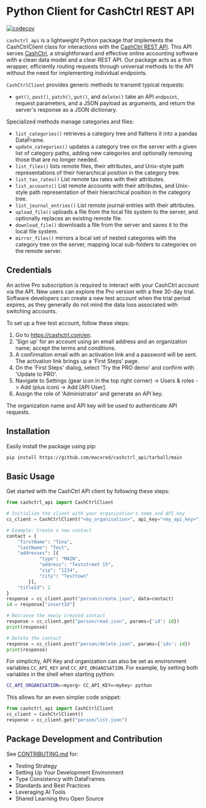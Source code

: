 # Python Client for CashCtrl REST API

[![codecov](https://codecov.io/gh/macxred/cashctrl_api/branch/main/graph/badge.svg)](https://codecov.io/gh/macxred/cashctrl_api)

`cashctrl_api` is a lightweight Python package that implements the
CashCtrlClient class for interactions with the
[CashCtrl REST API](https://app.cashctrl.com/static/help/en/api/index.html).
This API serves [CashCtrl](https://cashctrl.com), a straightforward and
effective online accounting software with a clean data model and a clear
REST API. Our package acts as a thin wrapper, efficiently routing requests
through universal methods to the API without the need for implementing
individual endpoints.

`CashCtrlClient` provides generic methods to transmit typical requests:

- `get()`, `post()`, `patch()`, `put()`, and `delete()` take an API `endpoint`,
  request parameters, and a JSON payload as arguments, and return the server's
  response as a JSON dictionary.

Specialized methods manage categories and files:
- `list_categories()` retrieves a category tree and flattens it into a pandas
  DataFrame.
- `update_categories()` updates a category tree on the server with a given
   list of category paths, adding new categories and optionally removing
   those that are no longer needed.
- `list_files()` lists remote files, their attributes, and Unix-style path
  representations of their hierarchical position in the category tree.
- `list_tax_rates()` List remote tax rates with their attributes.
- `list_accounts()` List remote accounts with their attributes, and
  Unix-style path representation of their hierarchical position in the
  category tree.
- `list_journal_entries()` List remote journal entries with their attributes.
- `upload_file()` uploads a file from the local file system to the server,
  and optionally replaces an existing remote file.
- `download_file()` downloads a file from the server and saves it to the local
  file system.
- `mirror_files()` mirrors a local set of nested categories with the category
  tree on the server, mapping local sub-folders to categories on the remote
  server.


## Credentials

An active Pro subscription is required to interact with your CashCtrl account
via the API. New users can explore the Pro version with a free 30-day trial.
Software developers can create a new test account when the trial period
expires, as they generally do not mind the data loss associated with switching
accounts.

To set up a free test account, follow these steps:

1. Go to https://cashctrl.com/en.
2. 'Sign up' for an account using an email address and an organization name;
    accept the terms and conditions.
3. A confirmation email with an activation link and a password will be sent.
    The activation link brings up a 'First Steps' page.
4. On the 'First Steps' dialog, select 'Try the PRO demo' and
   confirm with 'Update to PRO'.
5. Navigate to Settings (gear icon in the top right corner) ->
   Users & roles -> Add (plus icon) -> Add [API User].
6. Assign the role of 'Administrator' and generate an API key.

The organization name and API key will be used to authenticate API requests.

## Installation

Easily install the package using pip:

```bash
pip install https://github.com/macxred/cashctrl_api/tarball/main
```


## Basic Usage

Get started with the CashCtrl API client by following these steps:

```python
from cashctrl_api import CashCtrlClient

# Initialize the client with your organization's name and API key
cc_client = CashCtrlClient("<my_organisation>", api_key="<my_api_key>")

# Example: Create a new contact
contact = {
    "firstName": "Tina",
    "lastName": "Test",
    "addresses": [{
            "type": "MAIN",
            "address": "Teststreet 15",
            "zip": "1234",
            "city": "Testtown"
        }],
    "titleId": 2
}
response = cc_client.post("person/create.json", data=contact)
id = response["insertId"]

# Retrieve the newly created contact
response = cc_client.get("person/read.json", params={'id': id})
print(response)

# Delete the contact
response = cc_client.post("person/delete.json", params={'ids': id})
print(response)
```

For simplicity, API Key and organization can also be set as environment
variables `CC_API_KEY` and `CC_API_ORGANISATION`. For example, by setting both
variables in the shell when starting python:

```bash
CC_API_ORGANISATION=<myorg> CC_API_KEY=<mykey> python
```

This allows for an even simpler code snippet:
```python
from cashctrl_api import CashCtrlClient
cc_client = CashCtrlClient()
response = cc_client.get("person/list.json")
```

## Package Development and Contribution

See [CONTRIBUTING.md](CONTRIBUTING.md) for:

- Testing Strategy
- Setting Up Your Development Environment
- Type Consistency with DataFrames
- Standards and Best Practices
- Leveraging AI Tools
- Shared Learning thru Open Source
